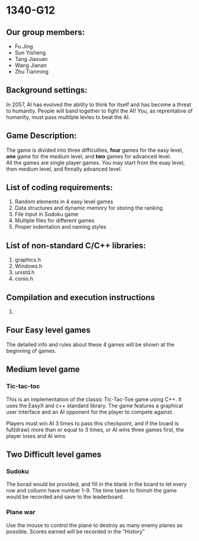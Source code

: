 # 1340-G12

## Our group members:
- Fu Jing
- Sun Yisheng
- Tang Jiaxuan
- Wang Jianan
- Zhu Tianming


## Background settings:
In 2057, AI has evolved the ability to think for itself and has become a threat to humanity. People will band together to fight the AI!
You, as reprentative of humanity, must pass multilple levles to beat the AI.

## Game Description:
The game is divided into three difficulties, **four** games for the easy level, **one** game for the medium level, and **two** games for advanced level.  
All the games are single player games.
You may start from the esay level, then medium level, and finnally advanced level.

## List of coding requirements:
1. Random elements in 4 easy level games
2. Data structures and dynamic memory for storing the ranking
3. File input in Sudoku game
4. Multiple files for different games
5. Proper indentation and naming styles

## List of non-standard C/C++ libraries:
1. graphics.h
2. Windows.h
3. unistd.h
4. conio.h

## Compilation and execution instructions
1.


## Four Easy level games
  The detailed info and rules about these 4 games will be shown at the beginning of games.
  
## Medium level game
### Tic-tac-toc
This is an implementation of the classic Tic-Tac-Toe game using C++. It uses the EasyX and c++ standard library. The game features a graphical user interface and an AI opponent for the player to compete against.

Players must win AI 3 times to pass this checkpoint, and if the board is full(draw) more than or equal to 3 times, or AI wins three games first, the player loses and AI wins
## Two Difficult level games
### Sudoku
The borad would be provided, and fill in the blank in the board to let every row and collumn have number 1-9. The time taken to fininsh the game would be recorded and save to the leaderboard.
### Plane war
Use the mouse to control the plane to destroy as many enemy planes as possible. Scores earned will be recorded in the “History”

